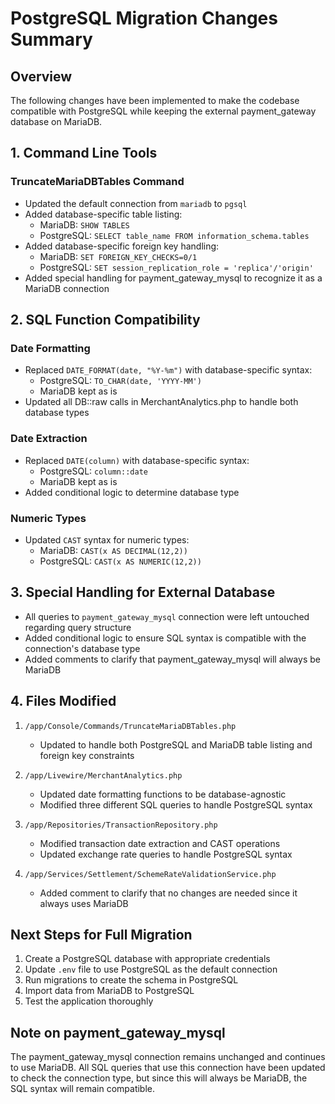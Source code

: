 # PostgreSQL Migration Changes Summary

## Overview
The following changes have been implemented to make the codebase compatible with PostgreSQL while keeping the external payment_gateway database on MariaDB.

## 1. Command Line Tools

### TruncateMariaDBTables Command
- Updated the default connection from `mariadb` to `pgsql`
- Added database-specific table listing:
  - MariaDB: `SHOW TABLES`
  - PostgreSQL: `SELECT table_name FROM information_schema.tables`
- Added database-specific foreign key handling:
  - MariaDB: `SET FOREIGN_KEY_CHECKS=0/1`
  - PostgreSQL: `SET session_replication_role = 'replica'/'origin'`
- Added special handling for payment_gateway_mysql to recognize it as a MariaDB connection

## 2. SQL Function Compatibility

### Date Formatting
- Replaced `DATE_FORMAT(date, "%Y-%m")` with database-specific syntax:
  - PostgreSQL: `TO_CHAR(date, 'YYYY-MM')`
  - MariaDB kept as is
- Updated all DB::raw calls in MerchantAnalytics.php to handle both database types

### Date Extraction
- Replaced `DATE(column)` with database-specific syntax:
  - PostgreSQL: `column::date`
  - MariaDB kept as is
- Added conditional logic to determine database type

### Numeric Types
- Updated `CAST` syntax for numeric types:
  - MariaDB: `CAST(x AS DECIMAL(12,2))`
  - PostgreSQL: `CAST(x AS NUMERIC(12,2))`

## 3. Special Handling for External Database

- All queries to `payment_gateway_mysql` connection were left untouched regarding query structure
- Added conditional logic to ensure SQL syntax is compatible with the connection's database type
- Added comments to clarify that payment_gateway_mysql will always be MariaDB

## 4. Files Modified

1. `/app/Console/Commands/TruncateMariaDBTables.php`
   - Updated to handle both PostgreSQL and MariaDB table listing and foreign key constraints

2. `/app/Livewire/MerchantAnalytics.php`
   - Updated date formatting functions to be database-agnostic
   - Modified three different SQL queries to handle PostgreSQL syntax

3. `/app/Repositories/TransactionRepository.php`
   - Modified transaction date extraction and CAST operations
   - Updated exchange rate queries to handle PostgreSQL syntax

4. `/app/Services/Settlement/SchemeRateValidationService.php`
   - Added comment to clarify that no changes are needed since it always uses MariaDB

## Next Steps for Full Migration

1. Create a PostgreSQL database with appropriate credentials
2. Update `.env` file to use PostgreSQL as the default connection
3. Run migrations to create the schema in PostgreSQL
4. Import data from MariaDB to PostgreSQL
5. Test the application thoroughly

## Note on payment_gateway_mysql

The payment_gateway_mysql connection remains unchanged and continues to use MariaDB. All SQL queries that use this connection have been updated to check the connection type, but since this will always be MariaDB, the SQL syntax will remain compatible.